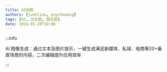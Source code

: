 ```yaml
---
title: AI绘图
authors: [junhliao, psychewang]
tags: [AI, 文生图, 图生图]
date: 2024-05-20T10:00
---
```


:::info

AI 图像生成：通过文本及图片提示，一键生成满足新媒体、私域、电商等20+垂直场景的内容，二次编辑提升应用效率

:::

<!-- truncate -->
